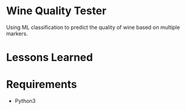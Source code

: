 # Wine Quality Tester

Using ML classification to predict the quality of wine based on multiple markers. 


# Lessons Learned

# Requirements

- Python3
